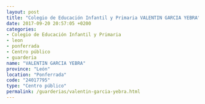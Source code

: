 ```yaml
---
layout: post
title: "Colegio de Educación Infantil y Primaria VALENTIN GARCIA YEBRA"
date: 2017-09-20 20:57:05 +0200
categories:
- Colegio de Educación Infantil y Primaria
- leon
- ponferrada
- Centro público
- guarderia
name: "VALENTIN GARCIA YEBRA"
province: "León"
location: "Ponferrada"
code: "24017795"
type: "Centro público"
permalink: /guarderias/valentin-garcia-yebra.html
---
```

